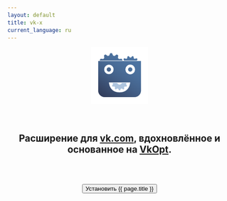 ```yaml
---
layout: default
title: vk-x
current_language: ru
---
```


<center>

![Лого {{ site.name }}](/logo.png)

<br/>

## Расширение для [vk.com](//vk.com), вдохновлённое и основанное на [VkOpt](http://vkopt.net).

<br/>
<br/>

<button
	onclick="$(this).hide(); $('#install').show()"
	class="btn btn-default btn-lg">Установить {{ page.title }}</button>

<div id="install" style="display: none">
	<button
		onclick="chrome.webstore.install()"
		class="btn btn-default btn-lg">Chromium</button>
	<a
		href="https://github.com/vk-x/vk-x/releases/download/v0.5.0/vk-x-0.5.0-firefox.xpi"
		class="btn btn-default btn-lg">Firefox</a>
	<a
		href="http://extension.maxthon.com/detail/index.php?view_id=2461"
		target="_blank"
		class="btn btn-default btn-lg">Maxthon</a>
	<a
		href="https://github.com/vk-x/vk-x/releases/download/v0.5.0/vk-x-0.5.0-opera.oex"
		data-toggle="tooltip"
		data-content="Только для Opera 12. Для Opera 15+ используйте версию для Chromium."
		class="btn btn-default btn-lg">Opera</a>

	<h3><small>Если Вы используете <b>Safari</b>, попробуйте <a href="http://vkopt.net">VkOpt</a>.</small></h3>
	<h3><small>Свежая версия - <b>0.5.0</b></small></h3>
</div>

</center>
